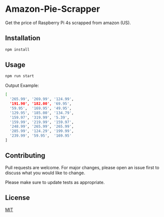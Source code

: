 # Amazon-Pie-Scrapper
Get the price of Raspberry Pi 4s scrapped from amazon (US).

## Installation

```bash
npm install
```
## Usage
```bash
npm run start
```
Output Example:
```bash
[
  '265.99', '269.99', '124.99',
  '191.90', '182.00', '69.95',
  '59.95',  '169.95', '49.95',
  '129.95', '185.00', '134.79',
  '159.97', '319.99', '5.39',
  '159.99', '219.99', '159.97',
  '248.99', '265.99', '265.99',
  '285.99', '124.29', '199.99',
  '239.99', '59.95',  '169.95'
]
```

## Contributing
Pull requests are welcome. For major changes, please open an issue first to discuss what you would like to change.

Please make sure to update tests as appropriate.

## License
[MIT](https://choosealicense.com/licenses/mit/)